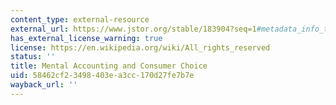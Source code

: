 ```yaml
---
content_type: external-resource
external_url: https://www.jstor.org/stable/183904?seq=1#metadata_info_tab_contents
has_external_license_warning: true
license: https://en.wikipedia.org/wiki/All_rights_reserved
status: ''
title: Mental Accounting and Consumer Choice
uid: 58462cf2-3498-403e-a3cc-170d27fe7b7e
wayback_url: ''
---
```

